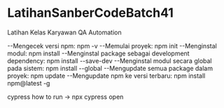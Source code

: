 # LatihanSanberCodeBatch41
Latihan Kelas Karyawan QA Automation

--Mengecek versi npm:
npm -v
--Memulai proyek:
npm init
--Menginstal modul:
npm install <package-name>
--Menginstal package sebagai development dependency:
npm install <package-name> --save-dev
--Menginstal modul secara global pada sistem:
npm install <package-name> --global
--Mengupdate semua package dalam proyek:
npm update
--Mengupdate npm ke versi terbaru:
npm install npm@latest -g


cypress
how to run -> npx cypress open
